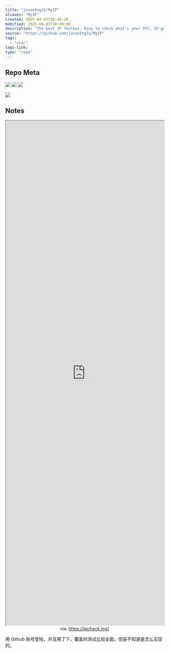 ```yaml
---
title: "jason5ng32/MyIP"
aliases: "MyIP"
created: 2025-04-03T20:48:20
modified: 2025-04-03T20:49:08
description: "The best IP Toolbox. Easy to check what's your IPs, IP geolocation, check for DNS leaks, examine WebRTC connections, speed test, ping test, MTR test, check website availability, whois search and more! || 🇨🇳 可能是最好用的IP工具箱。轻松检查你的 IP，IP 地理位置，检查DNS泄漏，检查 WebRTC 连接，速度测试，ping 测试，MTR测试，检查网站可用性，查询 Whois 信息等等。"
source: "https://github.com/jason5ng32/MyIP"
tags:
  - "star"
tags-link:
type: "repo"
---
```


## Repo Meta

![](https://img.shields.io/github/stars/jason5ng32/MyIP?style=for-the-badge&label=stars) ![](https://img.shields.io/github/repo-size/jason5ng32/MyIP?style=for-the-badge&label=size) ![](https://img.shields.io/github/created-at/jason5ng32/MyIP?style=for-the-badge&label=since)

[![](https://github-readme-stats.vercel.app/api/pin/?username=jason5ng32&repo=MyIP&bg_color=00000000)](https://github.com/jason5ng32/MyIP)

## Notes

<iframe src='https://ipcheck.ing/' style='height:40vh;width:100%' class='iframe-radius' allow='fullscreen'></iframe>
<center>via: <a href='https://ipcheck.ing/' target='_blank' class='external-link'>https://ipcheck.ing/</a></center>

用 Github 账号登陆，并且用了下，覆盖的测试比较全面，但是不知道是怎么实现的。
